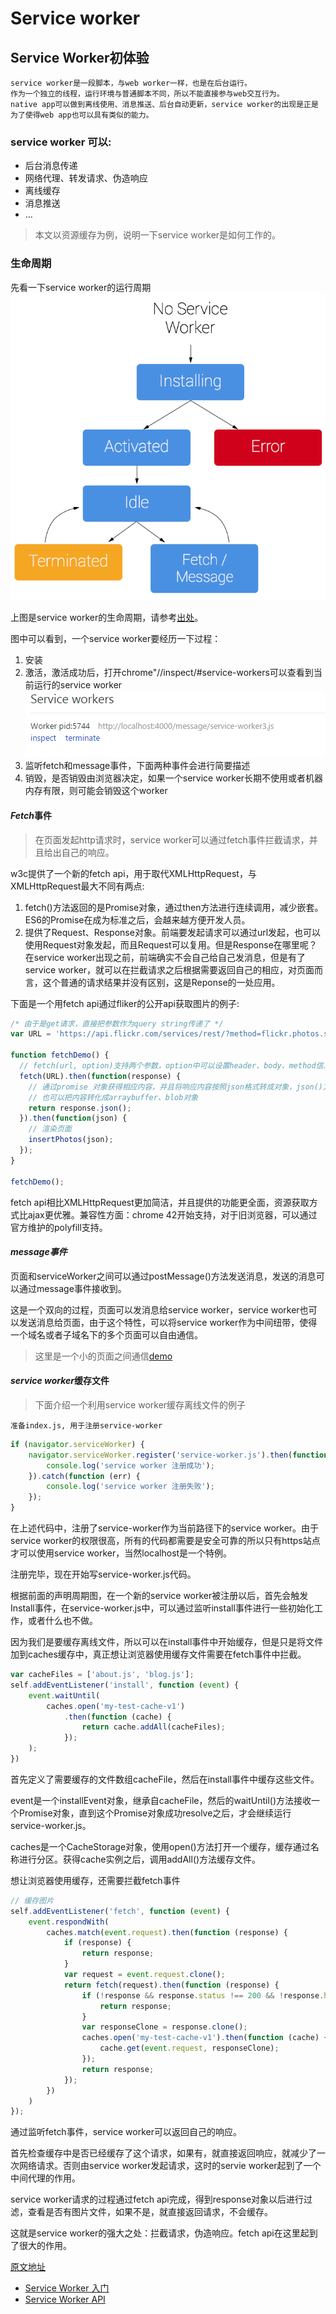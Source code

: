 
# Service worker

## Service Worker初体验

    service worker是一段脚本，与web worker一样，也是在后台运行。
    作为一个独立的线程，运行环境与普通脚本不同，所以不能直接参与web交互行为。
    native app可以做到离线使用、消息推送、后台自动更新，service worker的出现是正是为了使得web app也可以具有类似的能力。

### service worker 可以:

* 后台消息传递
* 网络代理、转发请求、伪造响应
* 离线缓存
* 消息推送
* ...

> 本文以资源缓存为例，说明一下service worker是如何工作的。

### **生命周期**

先看一下service worker的运行周期
![声明周期](../../assets/img/worker/lifecycle.png)

上图是service worker的生命周期，请参考[出处](http://www.html5rocks.com/en/tutorials/service-worker/introduction/)。

图中可以看到，一个service worker要经历一下过程：

1. 安装
2. 激活，激活成功后，打开chrome"//inspect/#service-workers可以查看到当前运行的service worker
![chrome workers](../../assets/img/worker/workers.png)
3. 监听fetch和message事件，下面两种事件会进行简要描述
4. 销毁，是否销毁由浏览器决定，如果一个service worker长期不使用或者机器内存有限，则可能会销毁这个worker

#### *Fetch*事件
> 在页面发起http请求时，service worker可以通过fetch事件拦截请求，并且给出自己的响应。

w3c提供了一个新的fetch api，用于取代XMLHttpRequest，与XMLHttpRequest最大不同有两点:

1. fetch()方法返回的是Promise对象，通过then方法进行连续调用，减少嵌套。ES6的Promise在成为标准之后，会越来越方便开发人员。
2. 提供了Request、Response对象。前端要发起请求可以通过url发起，也可以使用Request对象发起，而且Request可以复用。但是Response在哪里呢？在service worker出现之前，前端确实不会自己给自己发消息，但是有了service worker，就可以在拦截请求之后根据需要返回自己的相应，对页面而言，这个普通的请求结果并没有区别，这是Reponse的一处应用。

下面是一个用fetch api通过fliker的公开api获取图片的例子:

```javascript
/* 由于是get请求，直接把参数作为query string传递了 */
var URL = 'https://api.flickr.com/services/rest/?method=flickr.photos.search&api_key=your_api_key&format=json&nojsoncallback=1&tags=penguins';
 
function fetchDemo() {
  // fetch(url, option)支持两个参数，option中可以设置header、body、method信息
  fetch(URL).then(function(response) {
    // 通过promise 对象获得相应内容，并且将响应内容按照json格式转成对象，json()方法调用之后返回的依然是promise对象
    // 也可以把内容转化成arraybuffer、blob对象
    return response.json();
  }).then(function(json) {
    // 渲染页面
    insertPhotos(json);
  });
}
 
fetchDemo();
```
fetch api相比XMLHttpRequest更加简洁，并且提供的功能更全面，资源获取方式比ajax更优雅。兼容性方面：chrome 42开始支持，对于旧浏览器，可以通过官方维护的polyfill支持。

#### *message事件*

页面和serviceWorker之间可以通过postMessage()方法发送消息，发送的消息可以通过message事件接收到。

这是一个双向的过程，页面可以发消息给service worker，service worker也可以发送消息给页面，由于这个特性，可以将service worker作为中间纽带，使得一个域名或者子域名下的多个页面可以自由通信。
> 这里是一个小的页面之间通信[demo](https://nzv3tos3n.qnssl.com/message/msg-demo.html)


#### *service worker*缓存文件
> 下面介绍一个利用service worker缓存离线文件的例子

	准备index.js, 用于注册service-worker

```javascript
if (navigator.serviceWorker) {
	navigator.serviceWorker.register('service-worker.js').then(function(registration) {
		console.log('service worker 注册成功');
	}).catch(function (err) {
		console.log('service worker 注册失败');
	});
}
```
在上述代码中，注册了service-worker作为当前路径下的service worker。由于service worker的权限很高，所有的代码都需要是安全可靠的所以只有https站点才可以使用service worker，当然localhost是一个特例。

注册完毕，现在开始写service-worker.js代码。

根据前面的声明周期图，在一个新的service worker被注册以后，首先会触发Install事件，在service-worker.js中，可以通过监听install事件进行一些初始化工作，或者什么也不做。

因为我们是要缓存离线文件，所以可以在install事件中开始缓存，但是只是将文件加到caches缓存中，真正想让浏览器使用缓存文件需要在fetch事件中拦截。

```javascript
var cacheFiles = ['about.js', 'blog.js'];
self.addEventListener('install', function (event) {
	event.waitUntil(
		caches.open('my-test-cache-v1')
			.then(function (cache) {
				return cache.addAll(cacheFiles);
			});
	);
})
```
首先定义了需要缓存的文件数组cacheFile，然后在install事件中缓存这些文件。

event是一个installEvent对象，继承自cacheFile，然后的waitUntil()方法接收一个Promise对象，直到这个Promise对象成功resolve之后，才会继续运行service-worker.js。

caches是一个CacheStorage对象，使用open()方法打开一个缓存，缓存通过名称进行分区。获得cache实例之后，调用addAll()方法缓存文件。

想让浏览器使用缓存，还需要拦截fetch事件

```javascript
// 缓存图片
self.addEventListener('fetch', function (event) {
	event.respondWith(
		caches.match(event.request).then(function (response) {
			if (response) {
				return response;
			}
			var request = event.request.clone();
			return fetch(request).then(function (response) {
				if (!response && response.status !== 200 && !response.headers.get('Content-Type').match(/image/)) {
					return response;
				}
				var responseClone = response.clone();
				caches.open('my-test-cache-v1').then(function (cache) {
					cache.get(event.request, responseClone);
				});
				return response;
			});
		})
	)
});
```
通过监听fetch事件，service worker可以返回自己的响应。

首先检查缓存中是否已经缓存了这个请求，如果有，就直接返回响应，就减少了一次网络请求。否则由service worker发起请求，这时的servie worker起到了一个中间代理的作用。

service worker请求的过程通过fetch api完成，得到response对象以后进行过滤，查看是否有图片文件，如果不是，就直接返回请求，不会缓存。

这就是service worker的强大之处：拦截请求，伪造响应。fetch api在这里起到了很大的作用。

[原文地址](http://www.alloyteam.com/2016/01/9274/)
* [Service Worker 入门](https://www.w3ctech.com/topic/866)
* [Service Worker API](https://developer.mozilla.org/zh-CN/docs/Web/API/Service_Worker_API)
